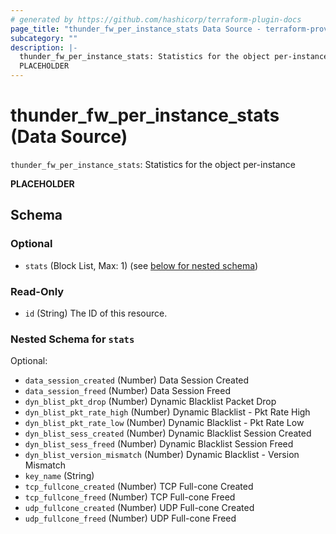 ```yaml
---
# generated by https://github.com/hashicorp/terraform-plugin-docs
page_title: "thunder_fw_per_instance_stats Data Source - terraform-provider-thunder"
subcategory: ""
description: |-
  thunder_fw_per_instance_stats: Statistics for the object per-instance
  PLACEHOLDER
---
```


# thunder_fw_per_instance_stats (Data Source)

`thunder_fw_per_instance_stats`: Statistics for the object per-instance

__PLACEHOLDER__



<!-- schema generated by tfplugindocs -->
## Schema

### Optional

- `stats` (Block List, Max: 1) (see [below for nested schema](#nestedblock--stats))

### Read-Only

- `id` (String) The ID of this resource.

<a id="nestedblock--stats"></a>
### Nested Schema for `stats`

Optional:

- `data_session_created` (Number) Data Session Created
- `data_session_freed` (Number) Data Session Freed
- `dyn_blist_pkt_drop` (Number) Dynamic Blacklist Packet Drop
- `dyn_blist_pkt_rate_high` (Number) Dynamic Blacklist - Pkt Rate High
- `dyn_blist_pkt_rate_low` (Number) Dynamic Blacklist - Pkt Rate Low
- `dyn_blist_sess_created` (Number) Dynamic Blacklist Session Created
- `dyn_blist_sess_freed` (Number) Dynamic Blacklist Session Freed
- `dyn_blist_version_mismatch` (Number) Dynamic Blacklist - Version Mismatch
- `key_name` (String)
- `tcp_fullcone_created` (Number) TCP Full-cone Created
- `tcp_fullcone_freed` (Number) TCP Full-cone Freed
- `udp_fullcone_created` (Number) UDP Full-cone Created
- `udp_fullcone_freed` (Number) UDP Full-cone Freed


